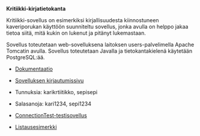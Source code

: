 **Kritiikki-kirjatietokanta**

Kritiikki-sovellus on esimerkiksi kirjallisuudesta kiinnostuneen kaveriporukan käyttöön suunniteltu sovellus, jonka avulla on helppo jakaa tietoa siitä, mitä kukin on lukenut ja pitänyt lukemastaan. 

Sovellus toteutetaan web-sovelluksena laitoksen users-palvelimella Apache Tomcatin avulla. Sovellus toteutetaan Javalla ja tietokantakielenä käytetään PostgreSQL:ää.

- [Dokumentaatio](doc/dokumentaatio.pdf)

- [Sovelluksen kirjautumissivu](http://t-tiikkala.users.cs.helsinki.fi/Kritiikki/html-demo/etusivu.html)

- Tunnuksia: karikrtiitikko, sepisepi
- Salasanoja: kari1234, sepi1234

- [ConnectionTest-testisovellus](http://t-tiikkala.users.cs.helsinki.fi/ConnectionTest/)

- [Listausesimerkki](http://t-tiikkala.users.cs.helsinki.fi/Kritiikki/KayttajaListausServlet)
